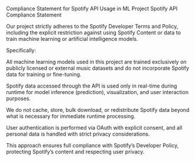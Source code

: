 Compliance Statement for Spotify API Usage in ML Project
Spotify API Compliance Statement

Our project strictly adheres to the Spotify Developer Terms and Policy, including the explicit restriction against using Spotify Content or data to train machine learning or artificial intelligence models.

Specifically:

All machine learning models used in this project are trained exclusively on publicly licensed or external music datasets and do not incorporate Spotify data for training or fine-tuning.

Spotify data accessed through the API is used only in real-time during runtime for model inference (prediction), visualization, and user interaction purposes.

We do not cache, store, bulk download, or redistribute Spotify data beyond what is necessary for immediate runtime processing.

User authentication is performed via OAuth with explicit consent, and all personal data is handled with strict privacy considerations.

This approach ensures full compliance with Spotify’s Developer Policy, protecting Spotify’s content and respecting user privacy.